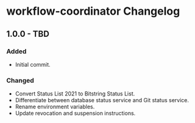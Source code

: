 # workflow-coordinator Changelog

## 1.0.0 - TBD

### Added
- Initial commit.

### Changed
- Convert Status List 2021 to Bitstring Status List.
- Differentiate between database status service and Git status service.
- Rename environment variables.
- Update revocation and suspension instructions.
